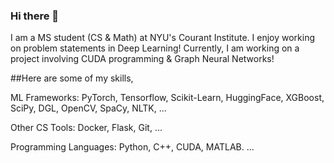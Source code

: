 ### Hi there 👋

I am a MS student (CS & Math) at NYU's Courant Institute. I enjoy working on problem statements in Deep Learning! Currently, I am working on a project involving CUDA programming & Graph Neural Networks!

##Here are some of my skills,

ML Frameworks: PyTorch, Tensorflow, Scikit-Learn, HuggingFace, XGBoost, SciPy, DGL, OpenCV, SpaCy, NLTK, ...

Other CS Tools: Docker, Flask, Git, ...

Programming Languages: Python, C++, CUDA, MATLAB.
...



<!--
**pradyGn/PradyGn** is a ✨ _special_ ✨ repository because its `README.md` (this file) appears on your GitHub profile.

Here are some ideas to get you started:

- 🔭 I’m currently working on ...
- 🌱 I’m currently learning ...
- 👯 I’m looking to collaborate on ...
- 🤔 I’m looking for help with ...
- 💬 Ask me about ...
- 📫 How to reach me: ...
- 😄 Pronouns: ...
- ⚡ Fun fact: ...
-->
